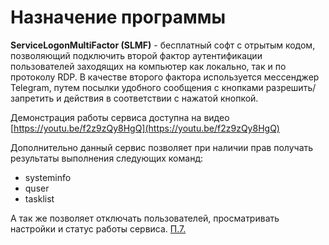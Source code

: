 # Назначение программы

****ServiceLogonMultiFactor (SLMF)**** - бесплатный софт с отрытым кодом, позволяющий подключить второй фактор аутентификации пользователей заходящих на компьютер как локально, так и по протоколу RDP. В качестве второго фактора используется мессенджер Telegram, путем посылки удобного сообщения с кнопками разрешить/запретить и действия в соответствии с нажатой кнопкой. 

Демонстрация работы сервиса доступна на видео [https://youtu.be/f2z9zQy8HgQ](https://youtu.be/f2z9zQy8HgQ)

Дополнительно данный сервис позволяет при наличии прав получать результаты выполнения следующих команд:
* systeminfo
* quser 
* tasklist

А так же позволяет отключать пользователей, просматривать настройки и статус работы сервиса. [П.7.](https://github.com/Constantine-SRV/ServiceLogonMultifactor/wiki/RU-7.-Примеры-команд)


